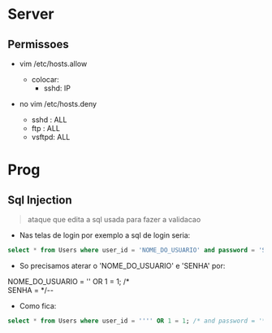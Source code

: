 # **Server**
## **Permissoes**
* vim /etc/hosts.allow
    * colocar: 
        * sshd: IP

* no vim /etc/hosts.deny
    * sshd : ALL
    * ftp : ALL
    * vsftpd: ALL

# **Prog**
## **Sql Injection**
> ataque que edita a sql usada para fazer a validacao 
- Nas telas de login por exemplo a sql de login seria:
``` sql
select * from Users where user_id = 'NOME_DO_USUARIO' and password = 'SENHA'
```
- So precisamos aterar o 'NOME_DO_USUARIO' e 'SENHA' por:

NOME_DO_USUARIO =  '' OR 1 = 1; /*  
SENHA = */--
- Como fica:
``` sql
select * from Users where user_id = '''' OR 1 = 1; /* and password = '*/--'
```
